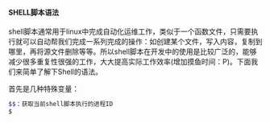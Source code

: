 #### SHELL脚本语法

shell脚本通常用于linux中完成自动化运维工作，类似于一个函数文件，只需要执行就可以自动帮我们完成一系列完成的操作：如创建某个文件，写入内容，复制到哪里，再将源文件删除等等。所以shell脚本在开发中的使用是比较广泛的，能够减少很多重复性很强的工作，大大提高实际工作效率(增加摸鱼时间：P)。下面我们来简单了解下Shell的语法。

首先是几种特殊变量：

```sh
$$：获取当前shell脚本执行的进程ID
$
```

